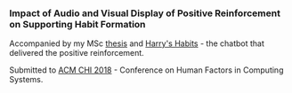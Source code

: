 
### Impact of Audio and Visual Display of Positive Reinforcement on Supporting Habit Formation

Accompanied by my MSc [thesis](https://github.com/harrymt/harryshabits-thesis) and [Harry's Habits](https://github.com/harrymt/harryshabits) - the chatbot that delivered the positive reinforcement.

<insert abstract>

Submitted to [ACM CHI 2018](https://chi2018.acm.org/) - Conference on Human Factors in Computing Systems.

